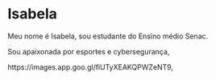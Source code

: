 <h1>Isabela</h1>
<p>Meu nome é Isabela, sou estudante do Ensino médio Senac.</p>
<p>Sou apaixonada por esportes e cybersegurança, </p>
<img>https://images.app.goo.gl/fiUTyXEAKQPWZeNT9,</img>
<!---
isafernanndes/isafernanndes is a ✨ special ✨ repository because its `README.md` (this file) appears on your GitHub profile.
You can click the Preview link to take a look at your changes.
--->
